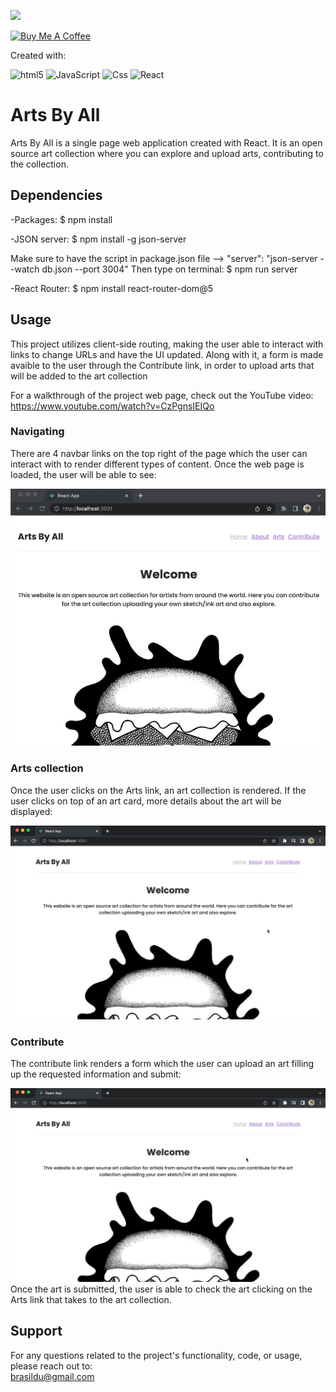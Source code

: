 ![](https://visitor-badge.glitch.me/badge?page_id=puneethreddyhc.onlineadv)

<a href="https://www.buymeacoffee.com/dudabrasilc" target="_blank"><img src="https://cdn.buymeacoffee.com/buttons/v2/default-yellow.png" alt="Buy Me A Coffee" width="195" height="55"></a>

Created with:  

<img alt="html5" src="https://img.shields.io/badge/-HTML5-E34F26?style=flat-square&logo=html5&logoColor=white" /> <img alt="JavaScript" src="https://img.shields.io/badge/JavaScript-323330?style=flat-square&logo=javascript&logoColor=F7DF1E" /> <img alt="Css" src="https://img.shields.io/badge/CSS-239120?&style=flat-square&logo=css3&logoColor=white" /> <img alt="React" src="https://img.shields.io/badge/-ReactJs-61DAFB?logo=react" />

# Arts By All

Arts By All is a single page web application created with React. It is an open source art collection where you can explore and upload arts, contributing to the collection.

## Dependencies
-Packages:
$ npm install

-JSON server:
$ npm install -g json-server

Make sure to have the script in package.json file --> "server": "json-server --watch db.json --port 3004"
Then type on terminal:
$ npm run server


-React Router:
$ npm install react-router-dom@5


## Usage
This project utilizes client-side routing, making the user able to interact with links to change URLs and have the UI updated. Along with it, a form is made avaible to the user through the Contribute link, in order to upload arts that will be added to the art collection
  
For a walkthrough of the project web page, check out the YouTube video:
https://www.youtube.com/watch?v=CzPgnsIEIQo
  
### Navigating
There are 4 navbar links on the top right of the page which the user can interact with to render different types of content. Once the web page is loaded, the user will be able to see:  

![](./gifs/home.gif)

### Arts collection
Once the user clicks on the Arts link, an art collection is rendered. If the user clicks on top of an art card, more details about the art will be displayed:

![](./gifs/arts.gif) 

### Contribute
The contribute link renders a form which the user can upload an art filling up the requested information and submit:  

![](./gifs/contribute.gif)
Once the art is submitted, the user is able to check the art clicking on the Arts link that takes to the art collection.  

## Support
For any questions related to the project's functionality, code, or usage, please reach out to:  
brasildu@gmail.com
